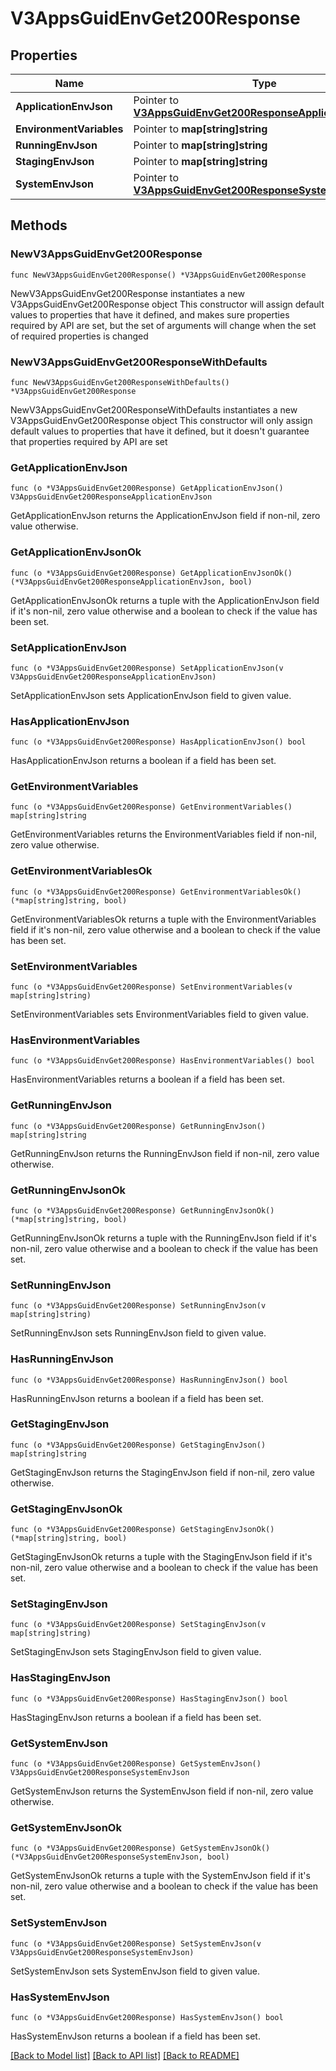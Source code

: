 # V3AppsGuidEnvGet200Response

## Properties

Name | Type | Description | Notes
------------ | ------------- | ------------- | -------------
**ApplicationEnvJson** | Pointer to [**V3AppsGuidEnvGet200ResponseApplicationEnvJson**](V3AppsGuidEnvGet200ResponseApplicationEnvJson.md) |  | [optional] 
**EnvironmentVariables** | Pointer to **map[string]string** |  | [optional] 
**RunningEnvJson** | Pointer to **map[string]string** |  | [optional] 
**StagingEnvJson** | Pointer to **map[string]string** |  | [optional] 
**SystemEnvJson** | Pointer to [**V3AppsGuidEnvGet200ResponseSystemEnvJson**](V3AppsGuidEnvGet200ResponseSystemEnvJson.md) |  | [optional] 

## Methods

### NewV3AppsGuidEnvGet200Response

`func NewV3AppsGuidEnvGet200Response() *V3AppsGuidEnvGet200Response`

NewV3AppsGuidEnvGet200Response instantiates a new V3AppsGuidEnvGet200Response object
This constructor will assign default values to properties that have it defined,
and makes sure properties required by API are set, but the set of arguments
will change when the set of required properties is changed

### NewV3AppsGuidEnvGet200ResponseWithDefaults

`func NewV3AppsGuidEnvGet200ResponseWithDefaults() *V3AppsGuidEnvGet200Response`

NewV3AppsGuidEnvGet200ResponseWithDefaults instantiates a new V3AppsGuidEnvGet200Response object
This constructor will only assign default values to properties that have it defined,
but it doesn't guarantee that properties required by API are set

### GetApplicationEnvJson

`func (o *V3AppsGuidEnvGet200Response) GetApplicationEnvJson() V3AppsGuidEnvGet200ResponseApplicationEnvJson`

GetApplicationEnvJson returns the ApplicationEnvJson field if non-nil, zero value otherwise.

### GetApplicationEnvJsonOk

`func (o *V3AppsGuidEnvGet200Response) GetApplicationEnvJsonOk() (*V3AppsGuidEnvGet200ResponseApplicationEnvJson, bool)`

GetApplicationEnvJsonOk returns a tuple with the ApplicationEnvJson field if it's non-nil, zero value otherwise
and a boolean to check if the value has been set.

### SetApplicationEnvJson

`func (o *V3AppsGuidEnvGet200Response) SetApplicationEnvJson(v V3AppsGuidEnvGet200ResponseApplicationEnvJson)`

SetApplicationEnvJson sets ApplicationEnvJson field to given value.

### HasApplicationEnvJson

`func (o *V3AppsGuidEnvGet200Response) HasApplicationEnvJson() bool`

HasApplicationEnvJson returns a boolean if a field has been set.

### GetEnvironmentVariables

`func (o *V3AppsGuidEnvGet200Response) GetEnvironmentVariables() map[string]string`

GetEnvironmentVariables returns the EnvironmentVariables field if non-nil, zero value otherwise.

### GetEnvironmentVariablesOk

`func (o *V3AppsGuidEnvGet200Response) GetEnvironmentVariablesOk() (*map[string]string, bool)`

GetEnvironmentVariablesOk returns a tuple with the EnvironmentVariables field if it's non-nil, zero value otherwise
and a boolean to check if the value has been set.

### SetEnvironmentVariables

`func (o *V3AppsGuidEnvGet200Response) SetEnvironmentVariables(v map[string]string)`

SetEnvironmentVariables sets EnvironmentVariables field to given value.

### HasEnvironmentVariables

`func (o *V3AppsGuidEnvGet200Response) HasEnvironmentVariables() bool`

HasEnvironmentVariables returns a boolean if a field has been set.

### GetRunningEnvJson

`func (o *V3AppsGuidEnvGet200Response) GetRunningEnvJson() map[string]string`

GetRunningEnvJson returns the RunningEnvJson field if non-nil, zero value otherwise.

### GetRunningEnvJsonOk

`func (o *V3AppsGuidEnvGet200Response) GetRunningEnvJsonOk() (*map[string]string, bool)`

GetRunningEnvJsonOk returns a tuple with the RunningEnvJson field if it's non-nil, zero value otherwise
and a boolean to check if the value has been set.

### SetRunningEnvJson

`func (o *V3AppsGuidEnvGet200Response) SetRunningEnvJson(v map[string]string)`

SetRunningEnvJson sets RunningEnvJson field to given value.

### HasRunningEnvJson

`func (o *V3AppsGuidEnvGet200Response) HasRunningEnvJson() bool`

HasRunningEnvJson returns a boolean if a field has been set.

### GetStagingEnvJson

`func (o *V3AppsGuidEnvGet200Response) GetStagingEnvJson() map[string]string`

GetStagingEnvJson returns the StagingEnvJson field if non-nil, zero value otherwise.

### GetStagingEnvJsonOk

`func (o *V3AppsGuidEnvGet200Response) GetStagingEnvJsonOk() (*map[string]string, bool)`

GetStagingEnvJsonOk returns a tuple with the StagingEnvJson field if it's non-nil, zero value otherwise
and a boolean to check if the value has been set.

### SetStagingEnvJson

`func (o *V3AppsGuidEnvGet200Response) SetStagingEnvJson(v map[string]string)`

SetStagingEnvJson sets StagingEnvJson field to given value.

### HasStagingEnvJson

`func (o *V3AppsGuidEnvGet200Response) HasStagingEnvJson() bool`

HasStagingEnvJson returns a boolean if a field has been set.

### GetSystemEnvJson

`func (o *V3AppsGuidEnvGet200Response) GetSystemEnvJson() V3AppsGuidEnvGet200ResponseSystemEnvJson`

GetSystemEnvJson returns the SystemEnvJson field if non-nil, zero value otherwise.

### GetSystemEnvJsonOk

`func (o *V3AppsGuidEnvGet200Response) GetSystemEnvJsonOk() (*V3AppsGuidEnvGet200ResponseSystemEnvJson, bool)`

GetSystemEnvJsonOk returns a tuple with the SystemEnvJson field if it's non-nil, zero value otherwise
and a boolean to check if the value has been set.

### SetSystemEnvJson

`func (o *V3AppsGuidEnvGet200Response) SetSystemEnvJson(v V3AppsGuidEnvGet200ResponseSystemEnvJson)`

SetSystemEnvJson sets SystemEnvJson field to given value.

### HasSystemEnvJson

`func (o *V3AppsGuidEnvGet200Response) HasSystemEnvJson() bool`

HasSystemEnvJson returns a boolean if a field has been set.


[[Back to Model list]](../README.md#documentation-for-models) [[Back to API list]](../README.md#documentation-for-api-endpoints) [[Back to README]](../README.md)


